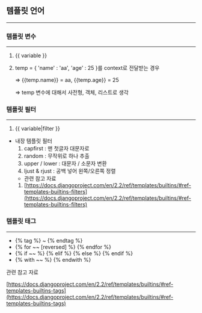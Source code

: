 ## 템플릿 언어

---

### 템플릿 변수

---

1. {{ variable }}
2. temp = { 'name' : 'aa', 'age' : 25 }를 context로 전달받는 경우

    ⇒ {{temp.name}} = aa, {{temp.age}} = 25

    ⇒ temp 변수에 대해서 사전형, 객체, 리스트로 생각

### 템플릿 필터

---

1. {{ variable|filter }}
- 내장 템플릿 필터
    1. capfirst : 맨 첫글자 대문자로
    2. random : 무작위로 하나 추출
    3. upper / lower : 대문자 / 소문자 변환
    4. ljust & rjust : 공백 넣어 왼쪽/오른쪽 정렬
    - 관련 참고 자료
    1. [https://docs.djangoproject.com/en/2.2/ref/templates/builtins/#ref-templates-builtins-filters](https://docs.djangoproject.com/en/2.2/ref/templates/builtins/#ref-templates-builtins-filters)

### 템플릿 태그

---

- {% tag %} ~ {% endtag %}
- {% for ~~ [reversed] %} {% endfor %}
- {% if ~~ %} {% elif %} {% else %} {% endif %}
- {% with ~~ %} {% endwith %}

관련 참고 자료

[https://docs.djangoproject.com/en/2.2/ref/templates/builtins/#ref-templates-builtins-tags](https://docs.djangoproject.com/en/2.2/ref/templates/builtins/#ref-templates-builtins-tags)
